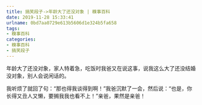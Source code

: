 ```yaml
---
title: 搞笑段子->年龄大了还没对象 | 糗事百科
date: 2019-11-28 15:33:41
urlname: 0bd7aa0729e613b5606d1e324b5fa658
tags: 
- 糗事百科
categories:
- 糗事百科
- 搞笑段子
---
```

年龄大了还没对象，家人特着急，吃饭时我爸又在说这事，说我这么大了还没结婚没对象，别人会说闲话的。

我听烦了就回了句：“那也得我谈得到啊！”我爸沉默了一会，然后说：“也是，你长得又丑人又懒，要搁我我也看不上！”亲爸，果然是亲爸！


